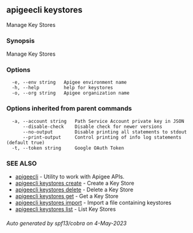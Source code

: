 ## apigeecli keystores

Manage Key Stores

### Synopsis

Manage Key Stores

### Options

```
  -e, --env string   Apigee environment name
  -h, --help         help for keystores
  -o, --org string   Apigee organization name
```

### Options inherited from parent commands

```
  -a, --account string   Path Service Account private key in JSON
      --disable-check    Disable check for newer versions
      --no-output        Disable printing all statements to stdout
      --print-output     Control printing of info log statements (default true)
  -t, --token string     Google OAuth Token
```

### SEE ALSO

* [apigeecli](apigeecli.md)	 - Utility to work with Apigee APIs.
* [apigeecli keystores create](apigeecli_keystores_create.md)	 - Create a Key Store
* [apigeecli keystores delete](apigeecli_keystores_delete.md)	 - Delete a Key Store
* [apigeecli keystores get](apigeecli_keystores_get.md)	 - Get a Key Store
* [apigeecli keystores import](apigeecli_keystores_import.md)	 - Import a file containing keystores
* [apigeecli keystores list](apigeecli_keystores_list.md)	 - List Key Stores

###### Auto generated by spf13/cobra on 4-May-2023
